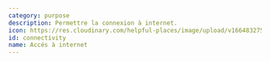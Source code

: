 ```yaml
---
category: purpose
description: Permettre la connexion à internet.
icon: https://res.cloudinary.com/helpful-places/image/upload/v1664832758/dtpr-icons/purpose/connectivity_gzir9v.svg
id: connectivity
name: Accés à internet
---
```

